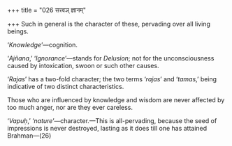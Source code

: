 +++
title = "026 सत्त्वञ् ज्ञानम्"

+++
Such in general is the character of these, pervading over all living
beings.

‘*Knowledge*’—cognition.

‘*Ajñana*,’ ‘*Ignorance*’—stands for *Delusion*; not for the
unconsciousness caused by intoxication, swoon or such other causes.

‘*Rajas*’ has a two-fold character; the two terms ‘*rajas*’ and
‘*tamas*,’ being indicative of two distinct characteristics.

Those who are influenced by knowledge and wisdom are never affected by
too much anger, nor are they ever careless.

‘*Vapuḥ*,’ ‘*nature*’—character.—This is all-pervading, because the seed
of impressions is never destroyed, lasting as it does till one has
attained Brahman—(26)


